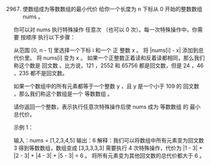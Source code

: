 2967. 使数组成为等数数组的最小代价 
给你一个长度为 n 下标从 0 开始的整数数组 nums 。

你可以对 nums 执行特殊操作 任意次 （也可以 0 次）。每一次特殊操作中，你需要 按顺序 执行以下步骤：

从范围 [0, n - 1] 里选择一个下标 i 和一个 正 整数 x 。
将 |nums[i] - x| 添加到总代价里。
将 nums[i] 变为 x 。
如果一个正整数正着读和反着读都相同，那么我们称这个数是 回文数 。比方说，121 ，2552 和 65756 都是回文数，但是 24 ，46 ，235 都不是回文数。

如果一个数组中的所有元素都等于一个整数 y ，且 y 是一个小于 109 的 回文数 ，那么我们称这个数组是一个 等数数组 。

请你返回一个整数，表示执行任意次特殊操作后使 nums 成为 等数数组 的 最小 总代价。

 

示例 1：

输入：nums = [1,2,3,4,5]
输出：6
解释：我们可以将数组中所有元素变为回文数 3 得到等数数组，数组变成 [3,3,3,3,3] 需要执行 4 次特殊操作，代价为 |1 - 3| + |2 - 3| + |4 - 3| + |5 - 3| = 6 。
将所有元素变为其他回文数的总代价都大于 6 。